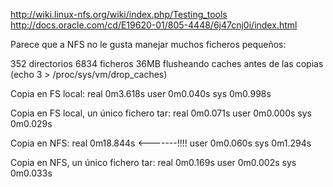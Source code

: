 http://wiki.linux-nfs.org/wiki/index.php/Testing_tools
http://docs.oracle.com/cd/E19620-01/805-4448/6j47cnj0i/index.html

Parece que a NFS no le gusta manejar muchos ficheros pequeños:

352 directorios
6834 ficheros
36MB
flusheando caches antes de las copias (echo 3 > /proc/sys/vm/drop_caches)

Copia en FS local:
real    0m3.618s
user    0m0.040s
sys     0m0.998s


Copia en FS local, un único fichero tar:
real    0m0.071s
user    0m0.000s
sys     0m0.029s


Copia en NFS:
real    0m18.844s  <-------!!!!
user    0m0.060s
sys     0m1.294s


Copia en NFS, un único fichero tar:
real    0m0.169s
user    0m0.002s
sys     0m0.033s
